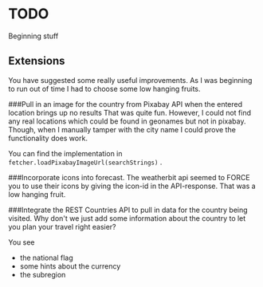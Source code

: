 # TODO
Beginning stuff

## Extensions
You have suggested some really useful improvements. As I was beginning to run out of time I had to choose some low hanging fruits.

###Pull in an image for the country from Pixabay API when the entered location brings up no results
That was quite fun. However, I could not find any real locations which could be found in geonames but not in pixabay. Though, when I manually tamper with the city name I could prove the functionality does work.

You can find the implementation in `fetcher.loadPixabayImageUrl(searchStrings)` .

###Incorporate icons into forecast.
The weatherbit api seemed to FORCE you to use their icons by giving the icon-id in the API-response. That was a low hanging fruit.

###Integrate the REST Countries API to pull in data for the country being visited.
Why don't we just add some information about the country to let you plan your travel right easier?

You see
* the national flag
* some hints about the currency
* the subregion

